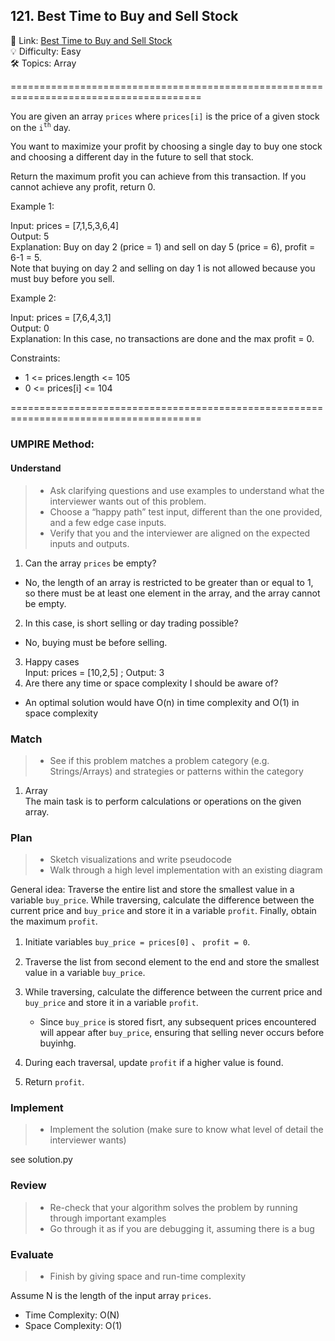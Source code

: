 ## 121. Best Time to Buy and Sell Stock
🔗 Link: [Best Time to Buy and Sell Stock](https://leetcode.com/problems/best-time-to-buy-and-sell-stock/description/)<br>
💡 Difficulty: Easy<br>
🛠️ Topics: Array<br>

=======================================================================================<br>

You are given an array `prices` where `prices[i]` is the price of a given stock on the `i`<sup>`th`</sup> day.<br>

You want to maximize your profit by choosing a single day to buy one stock and choosing a different day in the future to sell that stock.<br>

Return the maximum profit you can achieve from this transaction. If you cannot achieve any profit, return 0.<br>

 

Example 1:<br>

Input: prices = [7,1,5,3,6,4]<br>
Output: 5<br>
Explanation: Buy on day 2 (price = 1) and sell on day 5 (price = 6), profit = 6-1 = 5.<br>
Note that buying on day 2 and selling on day 1 is not allowed because you must buy before you sell.<br>

Example 2:<br>

Input: prices = [7,6,4,3,1]<br>
Output: 0<br>
Explanation: In this case, no transactions are done and the max profit = 0.<br>
 

Constraints:<br>

- 1 <= prices.length <= 105<br>
- 0 <= prices[i] <= 104<br>

=======================================================================================<br>
### UMPIRE Method:
#### Understand

> - Ask clarifying questions and use examples to understand what the interviewer wants out of this problem.
> - Choose a “happy path” test input, different than the one provided, and a few edge case inputs. 
> - Verify that you and the interviewer are aligned on the expected inputs and outputs.
1. Can the array `prices` be empty?
- No, the length of an array is restricted to be greater than or equal to 1, so there must be at least one element in the array, and the array cannot be empty.
2. In this case, is short selling or day trading possible?
- No, buying must be before selling.
3. Happy cases<br>  Input: prices = [10,2,5] ; Output: 3<br>
4. Are there any time or space complexity I should be aware of?
- An optimal solution would have O(n) in time complexity and O(1) in space complexity

### Match
> - See if this problem matches a problem category (e.g. Strings/Arrays) and strategies or patterns within the category

1. Array<br>
The main task is to perform calculations or operations on the given array.

### Plan
> - Sketch visualizations and write pseudocode
> - Walk through a high level implementation with an existing diagram

General idea: Traverse the entire list and store the smallest value in a variable `buy_price`. While traversing, calculate the difference between the current price and `buy_price` and store it in a variable `profit`. Finally, obtain the maximum `profit`. <br>

1) Initiate variables `buy_price = prices[0]` 、 `profit = 0`.<br>

2) Traverse the list from second element to the end and store the smallest value in a variable `buy_price`.<br>
    
3) While traversing, calculate the difference between the current price and `buy_price` and store it in a variable `profit`.<br>
   - Since `buy_price` is stored fisrt, any subsequent prices encountered will appear after `buy_price`, ensuring that selling never occurs before buyinhg.
    
4) During each traversal, update `profit` if a higher value is found. <br>

5) Return `profit`. <br>

### Implement
> - Implement the solution (make sure to know what level of detail the interviewer wants)

see solution.py

### Review
> - Re-check that your algorithm solves the problem by running through important examples
> - Go through it as if you are debugging it, assuming there is a bug
### Evaluate
> - Finish by giving space and run-time complexity

Assume N is the length of the input array `prices`.


- Time Complexity: O(N)
- Space Complexity: O(1)
